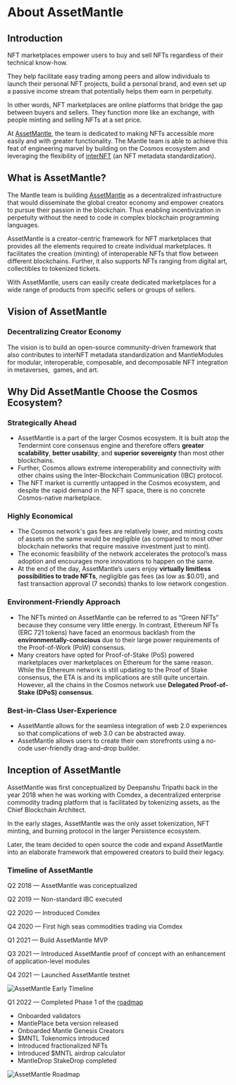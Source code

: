 # About AssetMantle

## Introduction

NFT marketplaces empower users to buy and sell NFTs regardless of their technical know-how.

They help facilitate easy trading among peers and allow individuals to launch their personal NFT projects, build a personal brand, and even set up a passive income stream that potentially helps them earn in perpetuity.

In other words, NFT marketplaces are online platforms that bridge the gap between buyers and sellers. They function more like an exchange, with people minting and selling NFTs at a set price.

At [AssetMantle](https://assetmantle.one/), the team is dedicated to making NFTs accessible more easily and with greater functionality. The Mantle team is able to achieve this feat of engineering marvel by building on the Cosmos ecosystem and leveraging the flexibility of [interNFT](https://internft.org/) (an NFT metadata standardization).

## What is AssetMantle?

The Mantle team is building [AssetMantle](https://assetmantle.one/) as a decentralized infrastructure that would disseminate the global creator economy and empower creators to pursue their passion in the blockchain. Thus enabling incentivization in perpetuity without the need to code in complex blockchain programming languages.

AssetMantle is a creator-centric framework for NFT marketplaces that provides all the elements required to create individual marketplaces. It facilitates the creation (minting) of interoperable NFTs that flow between different blockchains. Further, it also supports NFTs ranging from digital art, collectibles to tokenized tickets.

With AssetMantle, users can easily create dedicated marketplaces for a wide range of products from specific sellers or groups of sellers.

## Vision of AssetMantle

### Decentralizing Creator Economy

The vision is to build an open-source community-driven framework that also contributes to interNFT metadata standardization and MantleModules for modular, interoperable, composable, and decomposable NFT integration in metaverses,  games, and art.

## Why Did AssetMantle Choose the Cosmos Ecosystem?

### Strategically Ahead

- AssetMantle is a part of the larger Cosmos ecosystem. It is built atop the Tendermint core consensus engine and therefore offers **greater scalability**, **better usability**, and **superior sovereignty** than most other blockchains.
- Further, Cosmos allows extreme interoperability and connectivity with other chains using the Inter-Blockchain Communication (IBC) protocol.
- The NFT market is currently untapped in the Cosmos ecosystem, and despite the rapid demand in the NFT space, there is no concrete Cosmos-native marketplace.

### Highly Economical

- The Cosmos network's gas fees are relatively lower, and minting costs of assets on the same would be negligible (as compared to most other blockchain networks that require massive investment just to mint).
- The economic feasibility of the network accelerates the protocol’s mass adoption and encourages more innovations to happen on the same.
- At the end of the day, AssetMantle’s users enjoy **virtually limitless possibilities to trade NFTs**, negligible gas fees (as low as $0.01), and fast transaction approval (7 seconds) thanks to low network congestion.

### Environment-Friendly Approach

- The NFTs minted on AssetMantle can be referred to as “Green NFTs” because they consume very little energy. In contrast, Ethereum NFTs (ERC 721 tokens) have faced an enormous backlash from the **environmentally-conscious** due to their large power requirements of the Proof-of-Work (PoW) consensus.
- Many creators have opted for Proof-of-Stake (PoS) powered marketplaces over marketplaces on Ethereum for the same reason. While the Ethereum network is still updating to the Proof of Stake consensus, the ETA is and its implications are still quite uncertain. However, all the chains in the Cosmos network use **Delegated Proof-of-Stake (DPoS) consensus**.

### Best-in-Class User-Experience

- AssetMantle allows for the seamless integration of web 2.0 experiences so that complications of web 3.0 can be abstracted away.
- AssetMantle allows users to create their own storefronts using a no-code user-friendly drag-and-drop builder.

## Inception of AssetMantle

AssetMantle was first conceptualized by Deepanshu Tripathi back in the year 2018 when he was working with Comdex, a decentralized enterprise commodity trading platform that is facilitated by tokenizing assets, as the Chief Blockchain Architect.

In the early stages, AssetMantle was the only asset tokenization, NFT minting, and burning protocol in the larger Persistence ecosystem.

Later, the team decided to open source the code and expand AssetMantle into an elaborate framework that empowered creators to build their legacy.

### Timeline of AssetMantle

Q2 2018 — AssetMantle was conceptualized

Q2 2019 — Non-standard IBC executed

Q2 2020 — Introduced Comdex

Q4 2020 — First high seas commodities trading via Comdex

Q1 2021 — Build AssetMantle MVP

Q3 2021 — Introduced AssetMantle proof of concept with an enhancement of application-level modules

Q4 2021 — Launched AssetMantle testnet

![AssetMantle Early Timeline](../assets/images/assetmantle_early_timeline.png)

Q1 2022 — Completed Phase 1 of the [roadmap](https://blog.assetmantle.one/2022/02/23/assetmantle-roadmap-2022/)

- Onboarded validators
- MantlePlace beta version released
- Onboarded Mantle Genesis Creators
- $MNTL Tokenomics introduced
- Introduced fractionalized NFTs
- Introduced $MNTL airdrop calculator
- MantleDrop StakeDrop completed

![AssetMantle Roadmap](../assets/images/assetmantle_roadmap.png)
